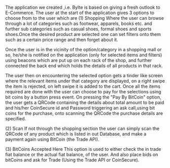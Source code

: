 The application we created ,i.e. ByIte is based on giving a fresh outlook to E-Commerce.
The user at the start of the application gives 3 options to choose from to the user which are
(1) Shopping
Where the user can browse through a lot of categories such as footwear, apparels, books etc. 
and further sub categories such as casual shoes, formal shoes and sports shoes.Once the desired 
product are selected one can set filters onto them such as a certain price range and then forget about it.

Once the user is in the vicinity of the option/category in a shopping mall or so, he/she is notified
on the application (only for selected items and filters) using beacons which are put up on each rack 
of the shop, and further connected the back end which holds the details of all products in that rack.

The user then on encountering the selected option gets a tinder like screen where the relevant items under 
that category are displayed, on a right swipe the item is rejected, on left swipe it is added to the cart. 
Once all the items required are done with the user can choose to pay for the selections using bit coins by a 
button press event. On pressing the "Pay By BitCoin" option, the user gets a QRCode containing the details
about total amount to be paid and his/her CoinSecure id and Password triggering an ask call,using bit coins for
the purchase, onto scanning the QRCode the purchase details are specified.

(2) Scan
If not through the shopping section the user can simply scan the QRCode of any product which is listed in 
out Database, and make a payment again using BitCoin (the Trade API).

(3) BitCoins Accepted Here
This option is used to either check the in trade fiat balance or the actual fiat balance, of the user.
And also place bids on bitCoins and ask for Trade (Using the Trade API or CoinSecure).
